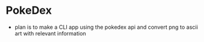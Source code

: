 # PokeDex
- plan is to make a CLI app using the pokedex api and convert png to ascii art with relevant information